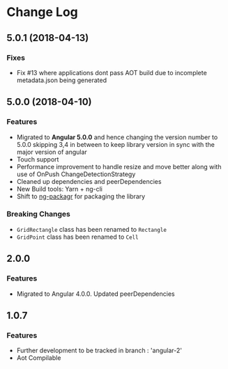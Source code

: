 # Change Log
## 5.0.1 (2018-04-13)
### Fixes
* Fix #13 where applications dont pass AOT build due to incomplete metadata.json being generated

## 5.0.0 (2018-04-10)
### Features
* Migrated to **Angular 5.0.0** and hence changing the version number to 5.0.0 skipping 3,4 in between to keep library version in sync with the major version of angular 
* Touch support
* Performance improvement to handle resize and move better along with use of OnPush ChangeDetectionStrategy
* Cleaned up dependencies and peerDependencies
* New Build tools: Yarn + ng-cli
* Shift to [ng-packagr](https://github.com/dherges/ng-packagr) for packaging the library

### Breaking Changes
* `GridRectangle` class has been renamed to `Rectangle`
* `GridPoint` class has been renamed to `Cell`

## 2.0.0
### Features
* Migrated to Angular 4.0.0. Updated peerDependencies
## 1.0.7
### Features
* Further development to be tracked in branch : 'angular-2'
* Aot Compilable
